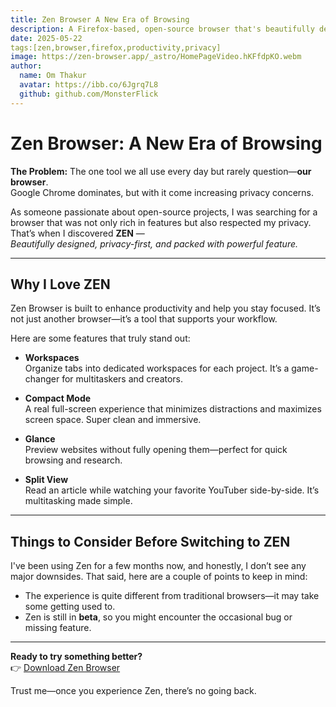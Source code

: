 ```yaml
---
title: Zen Browser A New Era of Browsing
description: A Firefox-based, open-source browser that's beautifully designed, privacy-focused, and feature-rich.
date: 2025-05-22
tags:[zen,browser,firefox,productivity,privacy]
image: https://zen-browser.app/_astro/HomePageVideo.hKFfdpKO.webm
author:
  name: Om Thakur
  avatar: https://ibb.co/6Jgrq7L8
  github: github.com/MonsterFlick
---
```


# Zen Browser: A New Era of Browsing

**The Problem:** The one tool we all use every day but rarely question—**our browser**.  
Google Chrome dominates, but with it come increasing privacy concerns.  

As someone passionate about open-source projects, I was searching for a browser that was not only rich in features but also respected my privacy. That’s when I discovered **ZEN** —  
_Beautifully designed, privacy-first, and packed with powerful feature._

---

## Why I Love ZEN

Zen Browser is built to enhance productivity and help you stay focused. It’s not just another browser—it’s a tool that supports your workflow.

Here are some features that truly stand out:

- **Workspaces**  
  Organize tabs into dedicated workspaces for each project. It’s a game-changer for multitaskers and creators.

- **Compact Mode**  
  A real full-screen experience that minimizes distractions and maximizes screen space. Super clean and immersive.

- **Glance**  
  Preview websites without fully opening them—perfect for quick browsing and research.

- **Split View**  
  Read an article while watching your favorite YouTuber side-by-side. It’s multitasking made simple.

---

## Things to Consider Before Switching to ZEN

I've been using Zen for a few months now, and honestly, I don’t see any major downsides. That said, here are a couple of points to keep in mind:

- The experience is quite different from traditional browsers—it may take some getting used to.
- Zen is still in **beta**, so you might encounter the occasional bug or missing feature.

---

**Ready to try something better?**  
👉 [Download Zen Browser](https://zen-browser.app/)

Trust me—once you experience Zen, there’s no going back.
